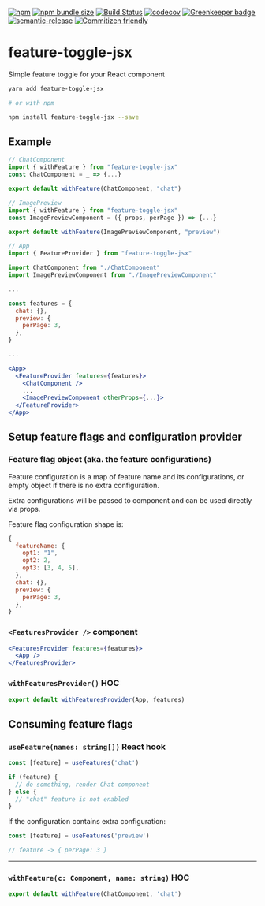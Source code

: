 [![npm](https://img.shields.io/npm/v/feature-toggle-jsx.svg)](https://www.npmjs.com/package/feature-toggle-jsx)
[![npm bundle size](https://img.shields.io/bundlephobia/minzip/feature-toggle-jsx.svg)](https://bundlephobia.com/result?p=feature-toggle-jsx)
[![Build Status](https://travis-ci.org/matmalkowski/react-handyman.svg?branch=master)](https://travis-ci.org/matmalkowski/react-handyman)
[![codecov](https://codecov.io/gh/matmalkowski/react-handyman/branch/master/graph/badge.svg)](https://codecov.io/gh/matmalkowski/react-handyman)
[![Greenkeeper badge](https://badges.greenkeeper.io/matmalkowski/react-handyman.svg)](https://greenkeeper.io/)
[![semantic-release](https://img.shields.io/badge/%20%20%F0%9F%93%A6%F0%9F%9A%80-semantic--release-e10079.svg)](https://github.com/semantic-release/semantic-release)
[![Commitizen friendly](https://img.shields.io/badge/commitizen-friendly-brightgreen.svg)](http://commitizen.github.io/cz-cli/)

# feature-toggle-jsx

Simple feature toggle for your React component

```bash
yarn add feature-toggle-jsx

# or with npm

npm install feature-toggle-jsx --save
```

## Example

```jsx
// ChatComponent
import { withFeature } from "feature-toggle-jsx"
const ChatComponent = _ => {...}

export default withFeature(ChatComponent, "chat")
```

```jsx
// ImagePreview
import { withFeature } from "feature-toggle-jsx"
const ImagePreviewComponent = ({ props, perPage }) => {...}

export default withFeature(ImagePreviewComponent, "preview")
```

```jsx
// App
import { FeatureProvider } from "feature-toggle-jsx"

import ChatComponent from "./ChatComponent"
import ImagePreviewComponent from "./ImagePreviewComponent"

...

const features = {
  chat: {},
  preview: {
    perPage: 3,
  },
}

...

<App>
  <FeatureProvider features={features}>
    <ChatComponent />
    ...
    <ImagePreviewComponent otherProps={...}>
  </FeatureProvider>
</App>
```

## Setup feature flags and configuration provider

### Feature flag object (aka. the feature configurations)

Feature configuration is a map of feature name and its configurations,
or empty object if there is no extra configuration.

Extra configurations will be passed to component and can be used directly
via props.

Feature flag configuration shape is:

```js
{
  featureName: {
    opt1: "1",
    opt2: 2,
    opt3: [3, 4, 5],
  },
  chat: {},
  preview: {
    perPage: 3,
  },
}
```

### `<FeaturesProvider />` component

```jsx
<FeaturesProvider features={features}>
  <App />
</FeaturesProvider>
```

### `withFeaturesProvider()` HOC

```jsx
export default withFeaturesProvider(App, features)
```

## Consuming feature flags

### `useFeature(names: string[])` React hook

```jsx
const [feature] = useFeatures('chat')

if (feature) {
  // do something, render Chat component
} else {
  // "chat" feature is not enabled
}
```

If the configuration contains extra configuration:

```jsx
const [feature] = useFeatures('preview')

// feature -> { perPage: 3 }
```

---

### `withFeature(c: Component, name: string)` HOC

```jsx
export default withFeature(ChatComponent, 'chat')
```
